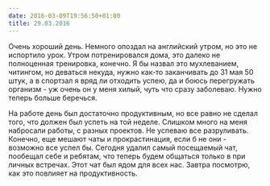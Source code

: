 ```yaml
---
date: 2016-03-09T19:56:50+01:00
title: 29.03.2016
---
```


Очень хороший день. Немного опоздал на английский утром, но это не испортило урок. Утром потренировался дома, это далеко не полноценная тренировка, конечно. Я бы назвал это мухлеванием, читингом, но деваться некуда, нужно как-то заканчивать до 31 мая 50 штук, а в спортзал я вряд ли отходить успею, да и боюсь перегружать организм - уж очень он у меня хилый, чуть что сразу заболеваю. Нужно теперь больше беречься. 

На работе день был достаточно продуктивным, но все равно не сделал того, что должен был успеть на той неделе. Слишком много на меня набросали работы, с разных проектов. Не успеваю все разруливать. Конечно, еще мешают чаты и прокрастинация, если б не они - возможно все успел бы. Сегодня удалил самый посещаемый чат, пообещал себе и ребятам, что теперь будем общаться только в при личных встречах. Этот чат был ядом для всех нас. Завтра посмотрю, как это повлияет на продуктивность.